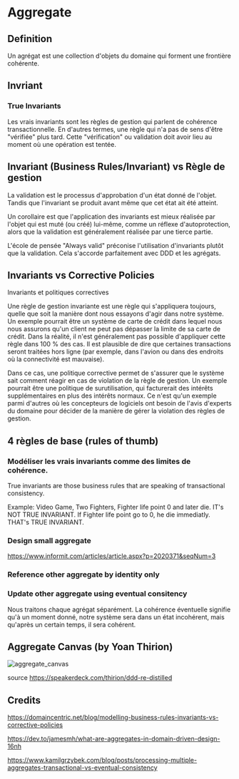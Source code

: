 # Aggregate

## Definition

Un agrégat est une collection d'objets du domaine qui forment une frontière cohérente.

## Invriant

### True Invariants

Les vrais invariants sont les règles de gestion qui parlent de cohérence transactionnelle. En d'autres termes, une règle qui n'a pas de sens d'être "vérifiée" plus tard. Cette "vérification" ou validation doit avoir lieu au moment où une opération est tentée.

## Invariant (Business Rules/Invariant) vs Règle de gestion

La validation est le processus d'approbation d'un état donné de l'objet. 
Tandis que l'invariant se produit avant même que cet état ait été atteint.

Un corollaire est que l'application des invariants est mieux réalisée par l'objet qui est muté (ou créé) lui-même, comme un réflexe d'autoprotection, alors que la validation est généralement réalisée par une tierce partie.

L'école de pensée "Always valid" préconise l'utilisation d'invariants plutôt que la validation. Cela s'accorde parfaitement avec DDD et les agrégats.


## Invariants vs Corrective Policies

Invariants et politiques correctives

Une règle de gestion invariante est une règle qui s'appliquera toujours, quelle que soit la manière dont nous essayons d'agir dans notre système. Un exemple pourrait être un système de carte de crédit dans lequel nous nous assurons qu'un client ne peut pas dépasser la limite de sa carte de crédit. Dans la réalité, il n'est généralement pas possible d'appliquer cette règle dans 100 % des cas. Il est plausible de dire que certaines transactions seront traitées hors ligne (par exemple, dans l'avion ou dans des endroits où la connectivité est mauvaise).



Dans ce cas, une politique corrective permet de s'assurer que le système sait comment réagir en cas de violation de la règle de gestion. Un exemple pourrait être une politique de surutilisation, qui facturerait des intérêts supplémentaires en plus des intérêts normaux. Ce n'est qu'un exemple parmi d'autres où les concepteurs de logiciels ont besoin de l'avis d'experts du domaine pour décider de la manière de gérer la violation des règles de gestion.


## 4 règles de base (rules of thumb)

### Modéliser les vrais invariants comme des limites de cohérence.

True invariants are those business rules that are speaking of transactional consistency.

Example: Video Game, Two Fighters, Fighter life point 0 and later die. IT's NOT TRUE INVARIANT. If Fighter life point go to 0, he die immediatly. THAT's TRUE INVARIANT.

### Design small aggregate

https://www.informit.com/articles/article.aspx?p=2020371&seqNum=3

### Reference other aggregate by identity only

### Update other aggregate using eventual consitency

Nous traitons chaque agrégat séparément. La cohérence éventuelle signifie qu'à un moment donné, notre système sera dans un état incohérent, mais qu'après un certain temps, il sera cohérent.


## Aggregate Canvas (by Yoan Thirion)

![aggregate_canvas](https://github.com/tanguybernard/my-awsome-ddd/assets/14818169/089d1301-6561-4d8e-81a3-5329938a4d29)


source https://speakerdeck.com/thirion/ddd-re-distilled


## Credits

https://domaincentric.net/blog/modelling-business-rules-invariants-vs-corrective-policies

https://dev.to/jamesmh/what-are-aggregates-in-domain-driven-design-16nh

https://www.kamilgrzybek.com/blog/posts/processing-multiple-aggregates-transactional-vs-eventual-consistency



